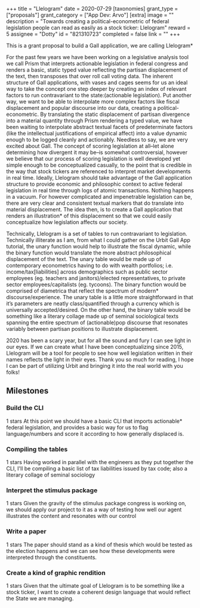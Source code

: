 +++
title = "Llelogram"
date = 2020-07-29
[taxonomies]
grant_type = ["proposals"]
grant_category = ["App Dev: Arvo"]
[extra]
image = ""
description = "Towards creating a political-econometric of federal legislation people can read as easily as a stock ticker: Llelogram"
reward = 5
assignee = "Dotty"
id = "821310723"
completed = false
link = ""
+++

This is a grant proposal to build a Gall application, we are calling Llelogram* 

For the past few years we have been working on a legislative analysis tool we call Prism that interprets actionable legislation in federal congress and renders a basic, static typed value reflecting the partisan displacement of the text, then transposes that over roll call voting data. The inherent structure of Gall applications, with vases and cages seems for us an ideal way to take the concept one step deeper by creating an index of relevant factors to run contravariant to the state:(actionable legislation). Put another way, we want to be able to interpolate more complex factors like fiscal displacement and popular discourse into our data, creating a political-econometric. By translating the static displacement of  partisan divergence into a material quantity through Prism rendering a typed value, we have been waiting to interpolate abstract textual facets of predeterminate factors (like the intellectual justifications of empirical affect) into a value dynamic enough to be logged cleanly and actionably. Needless to say, we are very excited about Gall.
	The concept of scoring legislation at all–let alone determining how divergent it may be–is somewhat controversial, however we believe that our process of scoring legislation is well developed yet simple enough to be conceptualized casually, to the point that is credible in the way that stock tickers are referenced to interpret market developments in real time. Ideally, Llelogram should take advantage of the Gall application structure to provide economic and philosophic context to active federal legislation in real time through logs of atomic transactions.
Nothing happens in a vacuum. For however complicated and impenetrable legislation can be, there are very clear and consistent textual markers that do translate into material displacement. The idea then, is to create a Gall application that renders an illustration* of this displacement so that we could easily conceptualize how legislation affects our society. 

Technically, Llelogram is a set of tables to run contravariant to legislation. Technically illiterate as I am, from what I could gather on the Urbit Gall App tutorial, the unary function would help to illustrate the fiscal dynamic, while the binary function would translate the more abstract philosophical displacement of the text. The unary table would be made up of contemporary econometrics having to do with wealth portfolios; i.e. income/tax[liabilities] across demographics such as public sector employees (eg. teachers and janitors)/elected representatives, to private sector employees/capitalists (eg. tycoons). The binary function would be comprised of diametrica that reflect the spectrum of modern* discourse/experience. The unary table is a little more straightforward in that it’s parameters are neatly class/quantified through a currency which is universally accepted/desired. On the other hand, the binary table would be something like a literary collage made up of seminal sociological texts spanning the entire spectrum of (actionable)pop discourse that resonates variably between partisan positions to illustrate displacement. 

2020 has been a scary year, but for all the sound and fury I can see light in our eyes. If we can create what I have been conceptualizing since 2015, Llelogram will be a tool for people to see how well legislation written in their names reflects the light in their eyes. Thank you so much for reading, I hope I can be part of utilizing Urbit and bringing it into the real world with you folks!     


## Milestones


### Build the CLI
1 stars
At this point we should have a basic CLI that imports actionable* federal legislation, and provides a basic way for us to flag language/numbers and score it according to how generally displaced is.


### Compiling the tables
1 stars
Having worked in parallel with the engineers as they put together the CLI, I'll be compiling a basic list of tax liabilities issued by tax code; also a literary collage of seminal sociology


### Interpret the stimulus package
1 stars
Given the gravity of the stimulus package congress is working on, we should apply our project to it as a way of testing how well our agent illustrates the content and resonates with our control


### Write a paper
1 stars
The paper should stand as a kind of thesis which would be tested as the election happens and we can see how these developments were interpreted through the constituents. 


### Create a kind of graphic rendition
1 stars
Given that the ultimate goal of Llelogram is to be something like a stock ticker, I want to create a coherent design language that would reflect the State we are managing. 

    